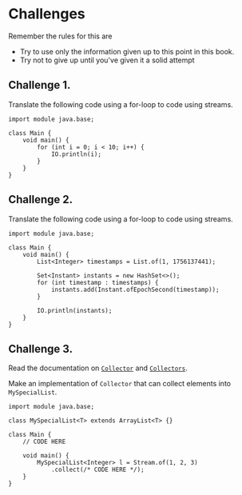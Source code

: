 # Challenges


Remember the rules for this are

- Try to use only the information given up to this point in this book.
- Try not to give up until you've given it a solid attempt

## Challenge 1.

Translate the following code using a for-loop to code using streams.

```java,editable
import module java.base;

class Main {
    void main() {
        for (int i = 0; i < 10; i++) {
            IO.println(i);
        }
    }
}
```

## Challenge 2.

Translate the following code using a for-loop to code using streams.

```java,editable
import module java.base;

class Main {
    void main() {
        List<Integer> timestamps = List.of(1, 1756137441);

        Set<Instant> instants = new HashSet<>();
        for (int timestamp : timestamps) {
            instants.add(Instant.ofEpochSecond(timestamp));
        }

        IO.println(instants);
    }
}
```

## Challenge 3.

Read the documentation on [`Collector`](https://docs.oracle.com/en/java/javase/24/docs/api/java.base/java/util/stream/Collector.html) and [`Collectors`](https://docs.oracle.com/en/java/javase/24/docs/api/java.base/java/util/stream/Collector.html).

Make an implementation of `Collector` that can collect elements into `MySpecialList`.

```java,editable
import module java.base;

class MySpecialList<T> extends ArrayList<T> {}

class Main {
    // CODE HERE

    void main() {
        MySpecialList<Integer> l = Stream.of(1, 2, 3)
            .collect(/* CODE HERE */);
    }
}
```